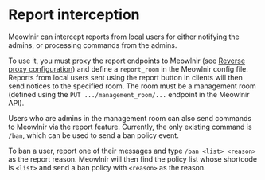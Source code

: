 # Report interception
Meowlnir can intercept reports from local users for either notifying the admins,
or processing commands from the admins.

To use it, you must proxy the report endpoints to Meowlnir (see
[Reverse proxy configuration](./reverse-proxy.md)) and define a `report_room` in
the Meowlnir config file. Reports from local users sent using the report button
in clients will then send notices to the specified room. The room must be a
management room (defined using the `PUT .../management_room/...` endpoint in the
Meowlnir API).

Users who are admins in the management room can also send commands to Meowlnir
via the report feature. Currently, the only existing command is `/ban`, which
can be used to send a ban policy event.

To ban a user, report one of their messages and type `/ban <list> <reason>`
as the report reason. Meowlnir will then find the policy list whose shortcode is
`<list>` and send a ban policy with `<reason>` as the reason.
